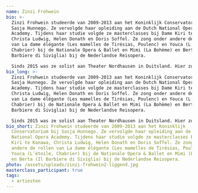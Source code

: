 ```yaml
---
name: Zinzi Frohwein
bio: >-
  Zinzi Frohwein studeerde van 2009-2013 aan het Koninklijk Conservatorium bij
  Sasja Hunnego. Ze vervolgde haar opleiding aan de Dutch National Opera
  Academy. Tijdens haar studie volgde ze masterclasses bij Dame Kiri te Kanawa,
  Christa Ludwig, Helen Donath en Doris Soffel. Ze zong onder andere de rollen
  van La dame élégante (Les mamelles de Tirésias, Poulenc) en Youca (L’étoile,
  Chabrier) bij de Nationale Opera & Ballet en Mimi (La Bohème) en Berta (Il
  Barbiere di Siviglia) bij de Nederlandse Reisopera.

  Sinds 2015 was ze solist aan Theater Nordhausen in Duitsland. Hier zong ze onder andere: Mimi (La Bohème), Desdemona (Otello), Blanche (Dialogue des Carmélites), Rosalinde (Die Fledermaus), Violetta (La Traviata), Cendrillon (Cendrillon), Eerste Dame (Die Zauberflöte), Donna Anna (Don Giovanni) en Hanna Glawari (Die Lustige Witwe). Het komende seizoen zal ze onder andere Contessa (Le Nozze di Figaro) en Josepha Vogelhuber (Im weissen Rössl) zingen aan theater Nordhausen.
bio_long: >-
  Zinzi Frohwein studeerde van 2009-2013 aan het Koninklijk Conservatorium bij
  Sasja Hunnego. Ze vervolgde haar opleiding aan de Dutch National Opera
  Academy. Tijdens haar studie volgde ze masterclasses bij Dame Kiri te Kanawa,
  Christa Ludwig, Helen Donath en Doris Soffel. Ze zong onder andere de rollen
  van La dame élégante (Les mamelles de Tirésias, Poulenc) en Youca (L’étoile,
  Chabrier) bij de Nationale Opera & Ballet en Mimi (La Bohème) en Berta (Il
  Barbiere di Siviglia) bij de Nederlandse Reisopera.

  Sinds 2015 was ze solist aan Theater Nordhausen in Duitsland. Hier zong ze onder andere: Mimi (La Bohème), Desdemona (Otello), Blanche (Dialogue des Carmélites), Rosalinde (Die Fledermaus), Violetta (La Traviata), Cendrillon (Cendrillon), Eerste Dame (Die Zauberflöte), Donna Anna (Don Giovanni) en Hanna Glawari (Die Lustige Witwe). Het komende seizoen zal ze onder andere Contessa (Le Nozze di Figaro) en Josepha Vogelhuber (Im weissen Rössl) zingen aan theater Nordhausen.
bio_short: Zinzi Frohwein studeerde van 2009-2013 aan het Koninklijk
  Conservatorium bij Sasja Hunnego. Ze vervolgde haar opleiding aan de Dutch
  National Opera Academy. Tijdens haar studie volgde ze masterclasses bij Dame
  Kiri te Kanawa, Christa Ludwig, Helen Donath en Doris Soffel. Ze zong onder
  andere de rollen van La dame élégante (Les mamelles de Tirésias, Poulenc) en
  Youca (L’étoile, Chabrier) bij de Nationale Opera & Ballet en Mimi (La Bohème)
  en Berta (Il Barbiere di Siviglia) bij de Nederlandse Reisopera.
photo: /assets/uploads/zinzi-frohwein2-liggend.jpg
masterclass_participant: true
tags:
  - artiesten
---
```


